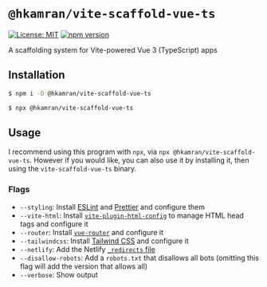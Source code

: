 # `@hkamran/vite-scaffold-vue-ts`

[![License: MIT](https://img.shields.io/badge/License-MIT-green.svg)](../../LICENSE.md) [![npm version](https://badge.fury.io/js/%40hkamran%2Fvite-scaffold-vue-ts.svg)](https://badge.fury.io/js/%40hkamran%2Fvite-scaffold-vue-ts.svg)

A scaffolding system for Vite-powered Vue 3 (TypeScript) apps

## Installation

```bash
$ npm i -D @hkamran/vite-scaffold-vue-ts
```

```bash
$ npx @hkamran/vite-scaffold-vue-ts
```

## Usage

I recommend using this program with `npx`, via `npx @hkamran/vite-scaffold-vue-ts`. However if you would like, you can also use it by installing it, then using the `vite-scaffold-vue-ts` binary.

### Flags

-   `--styling`: Install [ESLint](https://eslint.org/) and [Prettier](https://prettier.io/) and configure them
-   `--vite-html`: Install [`vite-plugin-html-config`](https://github.com/ahwgs/vite-plugin-html-config) to manage HTML head tags and configure it
-   `--router`: Install [`vue-router`](https://router.vuejs.org/) and configure it
-   `--tailwindcss`: Install [Tailwind CSS](https://tailwindcss.com/) and configure it
-   `--netlify`: Add the Netlify [`_redirects` file](https://docs.netlify.com/routing/redirects/)
-   `--disallow-robots`: Add a `robots.txt` that disallows all bots (omitting this flag will add the version that allows all)
-   `--verbose`: Show output
